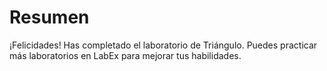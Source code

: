 # Resumen

¡Felicidades! Has completado el laboratorio de Triángulo. Puedes practicar más laboratorios en LabEx para mejorar tus habilidades.
